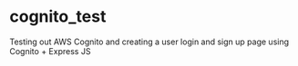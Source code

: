 # cognito_test
Testing out AWS Cognito and creating a user login and sign up page using Cognito + Express JS
